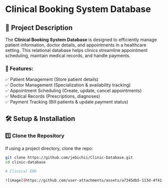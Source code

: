 # Clinical Booking System Database

## 📌 Project Description
The **Clinical Booking System Database** is designed to efficiently manage patient information, doctor details, and appointments in a healthcare setting. This relational database helps clinics streamline appointment scheduling, maintain medical records, and handle payments.

### 🔹 Features:
✅ Patient Management (Store patient details)  
✅ Doctor Management (Specialization & availability tracking)  
✅ Appointment Scheduling (Create, update, cancel appointments)  
✅ Medical Records (Prescriptions, diagnoses)  
✅ Payment Tracking (Bill patients & update payment status)  

## 🛠️ Setup & Installation

### 1️⃣ **Clone the Repository**
If using a project directory, clone the repo:
```sh
git clone https://github.com/jebichii/Clinic-Database.git
cd clinic-database

# Clinical ERD

![image](https://github.com/user-attachments/assets/a7345db5-113d-4f41-943e-53841968bb65)
